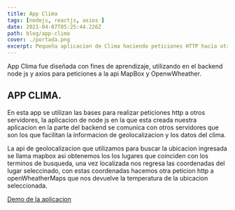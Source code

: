 ```yaml
---
title: App Clima
tags: [nodejs, reactjs, axios ]
date: 2021-04-07T05:25:44.226Z
path: blog/app-clima
cover: ./portada.png
excerpt: Pequeña aplicacion de Clima haciendo peticiones HTTP hacia otros servidores, escribiendo una direccion llamando una API de Mapbox Search API.
---
```


App Clima fue diseñada con fines de aprendizaje, utilizando en el backend node js y axios para peticiones a la api MapBox y OpenwWheather.



## APP CLIMA.
En esta app se utilizan las bases para realizar peticiones http a otros servidores, la aplicacion de node js en la que esta creada nuestra aplicacion en la parte del backend se comunica con otros servidores que son los que facilitan la informacion de geolocalizacion y los datos del clima. 
<!-- ![](./busqueda.png) -->

La api de geolocalizacion que utilizamos para buscar la ubicacion ingresada se llama mapbox asi obtenemos los los lugares que coinciden con los terminos de busqueda, una vez localizada nos regresa las coordenadas del lugar seleccinado, con estas coordenadas hacemos otra peticion http a openWheatherMaps que nos devuelve la temperatura de la ubicacion seleccionada.

<!-- ![](./result.png) -->


 
[Demo de la aplicacion](https://app-clima-by-mario.vercel.app/)